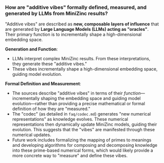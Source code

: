 ### How are "additive vibes" formally defined, measured, and generated by LLMs from MiniZinc results?

"Additive vibes" are described as **new, composable layers of influence** that are generated by **Large Language Models (LLMs) acting as "oracles"**. Their primary function is to incrementally shape a high-dimensional embedding space.

**Generation and Function**:

*   LLMs interpret complex MiniZinc results. From these interpretations, they generate these "additive vibes."
*   These vibes incrementally shape a high-dimensional embedding space, guiding model evolution.

**Formal Definition and Measurement**:

*   The sources describe "additive vibes" in terms of their *function*—incrementally shaping the embedding space and guiding model evolution—rather than providing a precise mathematical or formal definition of how they are "measured."
*   The "codec" (as detailed in `faq/codec.md`) generates "new numerical representations" as knowledge evolves. These numerical representations then dynamically update MiniZinc models, guiding their evolution. This suggests that the "vibes" are manifested through these numerical updates.
*   Future work includes formalizing the mapping of primes to meanings and developing algorithms for composing and decomposing knowledge into these prime-based numerical forms, which would likely provide a more concrete way to "measure" and define these vibes.